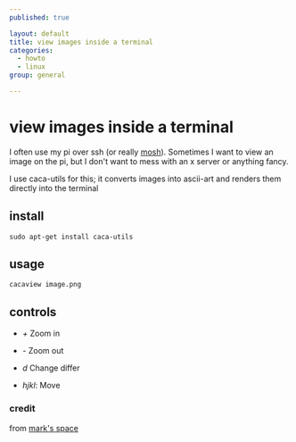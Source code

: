 ```yaml
---
published: true

layout: default
title: view images inside a terminal
categories:
  - howto
  - linux
group: general

---
```



# view images inside a terminal

I often use my pi over ssh (or really [mosh](/mosh-tmux)). Sometimes I want to view an image on the pi, but I don't want to mess with an x server or anything fancy.

I use caca-utils for this; it converts images into ascii-art and renders them directly into the terminal

## install

	sudo apt-get install caca-utils

## usage

	cacaview image.png

## controls

*	*+* Zoom in

*	*-* Zoom out

*	*d* Change differ

*	*hjkl*: Move

### credit

from [mark's space](http://marks-space.com/2012/12/03/view-images-as-ascii-in-the-terminal-on-a-raspberry-pi/)
